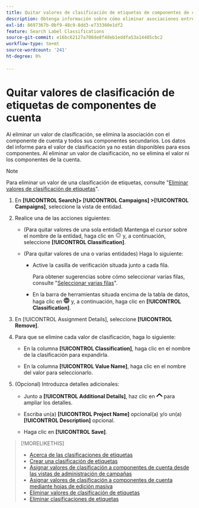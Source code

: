 ```yaml
---
title: Quitar valores de clasificación de etiquetas de componentes de cuenta
description: Obtenga información sobre cómo eliminar asociaciones entre valores de clasificación de etiquetas y componentes de cuenta.
exl-id: 8697367b-0bf9-48c9-8dd3-e733360e1df2
feature: Search Label Classifications
source-git-commit: e16bc62127a708de8f4deb1eddfa53a14405cbc2
workflow-type: tm+mt
source-wordcount: '241'
ht-degree: 0%

---
```


# Quitar valores de clasificación de etiquetas de componentes de cuenta

Al eliminar un valor de clasificación, se elimina la asociación con el componente de cuenta y todos sus componentes secundarios. Los datos del informe para el valor de clasificación ya no están disponibles para esos componentes. Al eliminar un valor de clasificación, no se elimina el valor ni los componentes de la cuenta.

>[!NOTE]
>
>Para eliminar un valor de una clasificación de etiquetas, consulte &quot;[Eliminar valores de clasificación de etiquetas](classification-values-delete.md)&quot;.

1. En **[!UICONTROL Search]> [!UICONTROL Campaigns] >[!UICONTROL Campaigns]**, seleccione la vista de entidad.

1. Realice una de las acciones siguientes:

   * (Para quitar valores de una sola entidad) Mantenga el cursor sobre el nombre de la entidad, haga clic en ![Botón de menú](/help/search-social-commerce/assets/arrow-dropdown-menu.png "Botón de menú") y, a continuación, seleccione **[!UICONTROL Classification]**.

   * (Para quitar valores de una o varias entidades) Haga lo siguiente:

      * Active la casilla de verificación situada junto a cada fila.

        Para obtener sugerencias sobre cómo seleccionar varias filas, consulte &quot;[Seleccionar varias filas](/help/search-social-commerce/common-tasks/navigation-editing-selection/multiple-rows-select.md)&quot;.

      * En la barra de herramientas situada encima de la tabla de datos, haga clic en ![Más](/help/search-social-commerce/assets/more.png "Más") y, a continuación, haga clic en **[!UICONTROL Classification]**.

1. En [!UICONTROL Assignment Details], seleccione **[!UICONTROL Remove]**.

1. Para que se elimine cada valor de clasificación, haga lo siguiente:

   * En la columna **[!UICONTROL Classification]**, haga clic en el nombre de la clasificación para expandirla.

   * En la columna **[!UICONTROL Value Name]**, haga clic en el nombre del valor para seleccionarlo.

1. (Opcional) Introduzca detalles adicionales:

   * Junto a **[!UICONTROL Additional Details]**, haz clic en ![Abrir](/help/search-social-commerce/assets/chevron-up.png "Abrir") para ampliar los detalles.

   * Escriba un(a) **[!UICONTROL Project Name]** opcional(a) y/o un(a) **[!UICONTROL Description]** opcional.

   * Haga clic en **[!UICONTROL Save]**.

>[!MORELIKETHIS]
>
>* [Acerca de las clasificaciones de etiquetas](classification-about.md)
>* [Crear una clasificación de etiquetas](classification-create.md)
>* [Asignar valores de clasificación a componentes de cuenta desde las vistas de administración de campañas](classification-values-assign-campaign-management.md)
>* [Asignar valores de clasificación a componentes de cuenta mediante hojas de edición masiva](classification-values-assign-bulksheets.md)
>* [Eliminar valores de clasificación de etiquetas](classification-values-delete.md)
>* [Eliminar clasificaciones de etiquetas](classification-delete.md)
